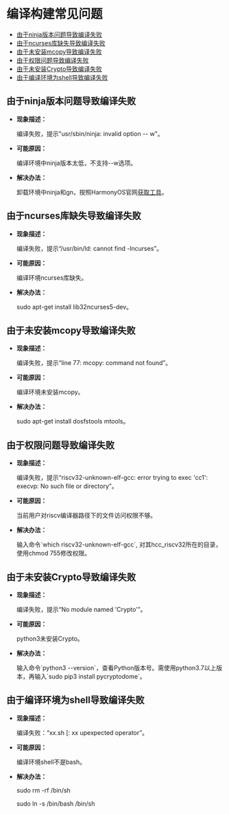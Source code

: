 # 编译构建常见问题<a name="ZH-CN_TOPIC_0000001060804832"></a>

-   [由于ninja版本问题导致编译失败](#section1019152312222)
-   [由于ncurses库缺失导致编译失败](#section21449422618)
-   [由于未安装mcopy导致编译失败](#section12477184992615)
-   [由于权限问题导致编译失败](#section178451337202716)
-   [由于未安装Crypto导致编译失败](#section1241481172819)
-   [由于编译环境为shell导致编译失败](#section3691222152919)

## 由于ninja版本问题导致编译失败<a name="section1019152312222"></a>

-   **现象描述：**

    编译失败，提示"usr/sbin/ninja: invalid option -- w"。

-   **可能原因：**

    编译环境中ninja版本太低，不支持--w选项。

-   **解决办法：**

    卸载环境中ninja和gn，按照HarmonyOS官网[获取工具](../get-code/获取工具.md)。


## 由于ncurses库缺失导致编译失败<a name="section21449422618"></a>

-   **现象描述：**

    编译失败，提示“/usr/bin/ld: cannot find -lncurses”。

-   **可能原因：**

    编译环境ncurses库缺失。

-   **解决办法：**

    sudo apt-get install lib32ncurses5-dev。


## 由于未安装mcopy导致编译失败<a name="section12477184992615"></a>

-   **现象描述：**

    ​编译失败，提示“line 77: mcopy: command not found”。

-   **可能原因：**

    编译环境未安装mcopy。

-   **解决办法：**

    ​sudo apt-get install dosfstools mtools。


## 由于权限问题导致编译失败<a name="section178451337202716"></a>

-   **现象描述：**

    编译失败，提示“riscv32-unknown-elf-gcc: error trying to exec 'cc1': execvp: No such file or directory”。

-   ​**可能原因：**

    当前用户对riscv编译器路径下的文件访问权限不够。

-   ​**解决办法：**

    输入命令\`which riscv32-unknown-elf-gcc\`,  对其hcc\_riscv32所在的目录，使用chmod 755修改权限。


## 由于未安装Crypto导致编译失败<a name="section1241481172819"></a>

-   **现象描述：**

    编译失败，提示“No module named 'Crypto'”。

-   **可能原因：**

    python3未安装Crypto。

-   **解决办法：**

    输入命令\`python3 --version\`，查看Python版本号。需使用python3.7以上版本，再输入\`sudo pip3 install pycryptodome\`。


## 由于编译环境为shell导致编译失败<a name="section3691222152919"></a>

-   **现象描述：**

    编译失败：“xx.sh \[: xx upexpected operator”。

-   **可能原因：**

    编译环境shell不是bash。

-   **解决办法：**

    sudo rm -rf /bin/sh

    sudo ln -s /bin/bash /bin/sh


